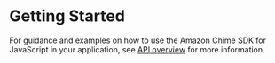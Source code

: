 # Getting Started

For guidance and examples on how to use the Amazon Chime SDK for JavaScript in your application, see [API overview](https://aws.github.io/amazon-chime-sdk-js/modules/apioverview.html) for more information.